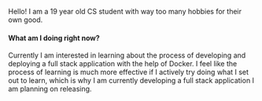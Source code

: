 Hello! I am a 19 year old CS student with way too many hobbies for their own good.

#### What am I doing right now?
Currently I am interested in learning about the process of developing and deploying a full stack application with the help of Docker. I feel like the process of learning is much more effective if I actively try doing what I set out to learn, which is why I am currently developing a full stack application I am planning on releasing.

<!-- ![Anurag's GitHub stats](https://github-readme-stats.vercel.app/api?username=alexrajo&count_private=true&show_icons=true&theme=tokyonight) -->
